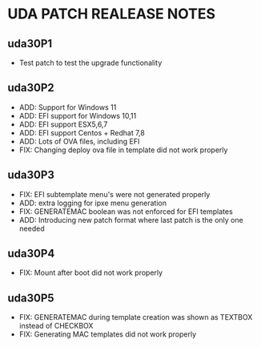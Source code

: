 # UDA PATCH REALEASE NOTES

## uda30P1
 * Test patch to test the upgrade functionality

## uda30P2
 * ADD: Support for Windows 11
 * ADD: EFI support for Windows 10,11
 * ADD: EFI support ESX5,6,7
 * ADD: EFI support Centos + Redhat 7,8
 * ADD: Lots of OVA files, including EFI
 * FIX: Changing deploy ova file in template did not work properly

## uda30P3
  * FIX: EFI subtemplate menu's were not generated properly
  * ADD: extra logging for ipxe menu generation
  * FIX: GENERATEMAC boolean was not enforced for EFI templates
  * ADD: Introducing new patch format where last patch is the only one needed

## uda30P4
  * FIX: Mount after boot did not work properly

## uda30P5
  * FIX: GENERATEMAC during template creation was shown as TEXTBOX instead of CHECKBOX
  * FIX: Generating MAC templates did not work properly

